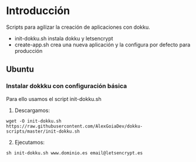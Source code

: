 # Introducción
Scripts para agilizar la creación de aplicaciones con dokku.
- init-dokku.sh instala dokku y letsencrypt
- create-app.sh crea una nueva aplicación y la configura por defecto para producción

## Ubuntu
### Instalar dokkku con configuración básica 
Para ello usamos el script init-dokku.sh
1. Descargamos:
``` 
wget -O init-dokku.sh https://raw.githubusercontent.com/AlexGoiaDev/dokku-scripts/master/init-dokku.sh
```

2. Ejecutamos:
``` 
sh init-dokku.sh www.dominio.es email@letsencrypt.es
```
